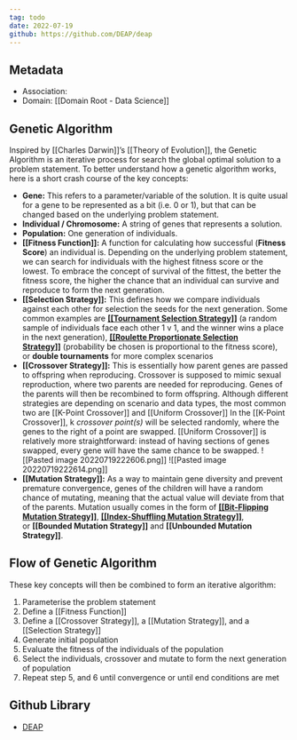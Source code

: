 ```yaml
---
tag: todo
date: 2022-07-19
github: https://github.com/DEAP/deap
---
```


## Metadata
- Association:
- Domain: [[Domain Root - Data Science]]

## Genetic Algorithm

Inspired by [[Charles Darwin]]’s [[Theory of Evolution]], the Genetic Algorithm is an iterative process for search the global optimal solution to a problem statement. To better understand how a genetic algorithm works, here is a short crash course of the key concepts:

-   **Gene:** This refers to a parameter/variable of the solution. It is quite usual for a gene to be represented as a bit (i.e. 0 or 1), but that can be changed based on the underlying problem statement.
-   **Individual / Chromosome:** A string of genes that represents a solution.
-   **Population:** One generation of individuals.
-   **[[Fitness Function]]:** A function for calculating how successful (**Fitness Score**) an individual is. Depending on the underlying problem statement, we can search for individuals with the highest fitness score or the lowest. To embrace the concept of survival of the fittest, the better the fitness score, the higher the chance that an individual can survive and reproduce to form the next generation.
-   **[[Selection Strategy]]:** This defines how we compare individuals against each other for selection the seeds for the next generation. Some common examples are [**[[Tournament Selection Strategy]]**](https://en.wikipedia.org/wiki/Tournament_selection) (a random sample of individuals face each other 1 v 1, and the winner wins a place in the next generation), [**[[Roulette Proportionate Selection Strategy]]**](https://en.wikipedia.org/wiki/Fitness_proportionate_selection) (probability be chosen is proportional to the fitness score), or **double tournaments** for more complex scenarios
-   **[[Crossover Strategy]]:** This is essentially how parent genes are passed to offspring when reproducing. Crossover is supposed to mimic sexual reproduction, where two parents are needed for reproducing. Genes of the parents will then be recombined to form offspring. Although different strategies are depending on scenario and data types, the most common two are [[K-Point Crossover]] and [[Uniform Crossover]] In the [[K-Point Crossover]], k _crossover point(s)_ will be selected randomly, where the genes to the right of a point are swapped. [[Uniform Crossover]] is relatively more straightforward: instead of having sections of genes swapped, every gene will have the same chance to be swapped.
![[Pasted image 20220719222606.png]]
![[Pasted image 20220719222614.png]]
-   **[[Mutation Strategy]]:** As a way to maintain gene diversity and prevent premature convergence, genes of the children will have a random chance of mutating, meaning that the actual value will deviate from that of the parents. Mutation usually comes in the form of [**[[Bit-Flipping Mutation Strategy]]**](https://deap.readthedocs.io/en/master/api/tools.html#deap.tools.mutFlipBit), [**[[Index-Shuffling Mutation Strategy]]**](https://deap.readthedocs.io/en/master/api/tools.html#deap.tools.mutShuffleIndexes), or **[[Bounded Mutation Strategy]]** and **[[Unbounded Mutation Strategy]]**.

## Flow of Genetic Algorithm

These key concepts will then be combined to form an iterative algorithm:

1.  Parameterise the problem statement
2.  Define a [[Fitness Function]]
3.  Define a [[Crossover Strategy]], a [[Mutation Strategy]], and a [[Selection Strategy]]
4.  Generate initial population
5.  Evaluate the fitness of the individuals of the population
6.  Select the individuals, crossover and mutate to form the next generation of population
7.  Repeat step 5, and 6 until convergence or until end conditions are met

## Github Library
- [DEAP](https://github.com/DEAP/deap)